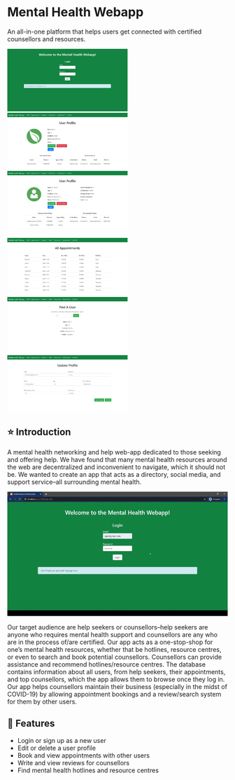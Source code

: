 # Mental Health Webapp

An all-in-one platform that helps users get connected with certified counsellors and resources.

<img src="screenshots/Delete%20-%20After.png" width="275" title="Login"> <img src="screenshots/Profile1.png" width="275" title="Profile HelpSeeker"> <img src="screenshots/Profile2.png" width="275" title="Profile Counsellor">

<img src="screenshots/Join%20-%20After.png" width="275" title="Appointments"> <img src="screenshots/Selection%20-%20After.png" width="275" title="Lookup"> <img src="screenshots/Update%20-%20Before%202.png" width="275" title="Update">

## :star: Introduction

A mental health networking and help web-app dedicated to those seeking and offering help. We have found that many mental health resources around the web are decentralized and inconvenient to navigate, which it should not be. We wanted to create an app that acts as a directory, social media, and support service–all surrounding mental health.

<img src="screenshots/Mental%20Health%20Demo.gif" width="800" title="Demo">

Our target audience are help seekers or counsellors–help seekers are anyone who requires mental health support and counsellors are any who are in the process of/are certified. Our app acts as a one-stop-shop for one’s mental health resources, whether that be hotlines, resource centres, or even to search and book potential counsellors. Counsellors can provide assistance and recommend hotlines/resource centres. The database contains information about all users, from help seekers, their appointments, and top counsellors, which the app allows them to browse once they log in. Our app helps counsellors maintain their business (especially in the midst of COVID-19) by allowing appointment bookings and a review/search system for them by other users.

## :pushpin: Features 
- Login or sign up as a new user
- Edit or delete a user profile
- Book and view appointments with other users
- Write and view reviews for counsellors
- Find mental health hotlines and resource centres

